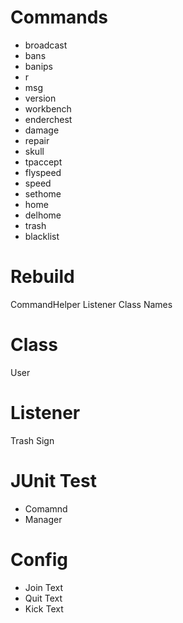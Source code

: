 # Commands

* broadcast
* bans
* banips
* r
* msg
* version
* workbench
* enderchest
* damage
* repair
* skull
* tpaccept
* flyspeed
* speed
* sethome
* home
* delhome
* trash
* blacklist

# Rebuild

CommandHelper
Listener Class Names


# Class

User

# Listener

Trash Sign

# JUnit Test

* Comamnd
* Manager

# Config

* Join Text
* Quit Text
* Kick Text